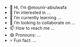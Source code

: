- 👋 Hi, I’m @mounir-abiulwafa
- 👀 I’m interested in ...
- 🌱 I’m currently learning ...
- 💞️ I’m looking to collaborate on ...
- 📫 How to reach me ...
- 😄 Pronouns: ...
- ⚡ Fun fact: ...

<!---
mounir-abiulwafa/mounir-abiulwafa is a ✨ special ✨ repository because its `README.md` (this file) appears on your GitHub profile.
You can click the Preview link to take a look at your changes.
--->
